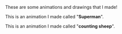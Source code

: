 These are some animations and drawings that I made!

<script src="https://cdn.rawgit.com/processing-js/processing-js/v1.4.8/processing.js"></script>

This is an animation I made called "**Superman**".
<canvas width="400" height="400" data-processing-sources="superman.js"></canvas>

This is an animation I made called "**counting sheep**".
<canvas width="400" height="400" data-processing-sources="sheep.js"></canvas>

